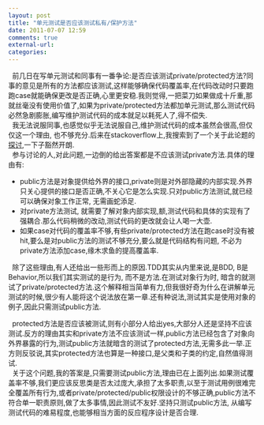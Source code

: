 ```yaml
---
layout: post
title: "单元测试是否应该测试私有/保护方法"
date: 2011-07-07 12:59
comments: true
external-url:
categories:
---
```


&nbsp;&nbsp;前几日在写单元测试和同事有一番争论:是否应该测试private/protected方法?同事的意见是所有的方法都应该测试,这样能够确保代码覆盖率,在代码改动时只要跑跑case就能确保更改是否正确,心里更安稳.我则觉得,一把菜刀如果做成十斤重,那就丝毫没有使用价值了,如果为private/protected方法都加单元测试,那么测试代码必然急剧膨胀,编写维护测试代码的成本就足以耗死人了,得不偿失.    
&nbsp;&nbsp;我无法说服同事,也感觉似乎无法说服自己,维护测试代码的成本虽然会很高,但仅仅这一个理由, 也不够充分.后来在stackoverflow上,我搜索到了一个关于此论题的[探讨](http://stackoverflow.com/questions/5601730/should-private-protected-methods-be-under-unit-test),一下子豁然开朗.    
&nbsp;&nbsp;参与讨论的人,对此问题,一边倒的给出答案都是不应该测试private方法.具体的理由有:
*   public方法是对象提供给外界的接口,private则是对外部隐藏的内部实现.外界只关心提供的接口是否正确,不关心它是怎么实现.只对public方法测试,就已经可以确保对象工作正常, 无需画蛇添足.
*   对private方法测试, 就需要了解对象内部实现,额,测试代码和具体的实现有了强耦合.那么代码稍微的改动,测试代码的更改就会让人喝一大壶.
*   如果case对代码的覆盖率不够,有些private/protected方法在跑case时没有被hit,要么是对public方法的测试不够充分,要么就是代码结构有问题, 不必为private方法添加case,缘木求鱼的提高覆盖率.

&nbsp;&nbsp;除了这些理由,有人还给出一些形而上的原因.TDD其实从内里来说,是BDD, B是Behavior,所以我们其实测试的是行为, 而不是方法.在测试对象行为时, 暗含的就测试了private/protected方法.这个解释相当简单有力,但我很好奇为什么在讲解单元测试的时候,很少有人能将这个说法放在第一章.还有种说法,测试其实是使用对象的例子,因此只需测试public方法.

&nbsp;&nbsp;protected方法是否应该被测试,则有小部分人给出yes,大部分人还是坚持不应该测试.反方的理由其实和private方法不应该测试一样,public方法已经包含了对象向外界暴露的行为,测试public方法就暗含的测试了protected方法,无需多此一举.正方则反驳说,其实protected方法也算是一种接口,是父类和子类的约定,自然值得测试.   
&nbsp;&nbsp;关于这个问题,我的答案是,只需要测试public方法,理由已在上面列出.如果测试覆盖率不够,我们更应该反思类是否太过庞大,承担了太多职责,以至于测试用例很难完全覆盖所有行为,或者private/protected/public权限设计的不够正确,public方法不符合单一职责原则,做了太多事情,因此测试不友好.坚持只测试public方法, 从编写测试代码的难易程度,也能够相当方面的反应程序设计是否合理.
